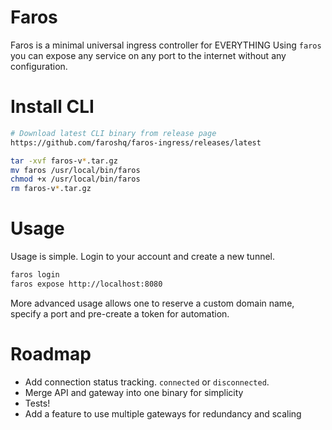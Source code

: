 # Faros

Faros is a minimal universal ingress controller for EVERYTHING
Using `faros` you can expose any service on any port to the internet without any configuration.

# Install CLI

```bash
# Download latest CLI binary from release page
https://github.com/faroshq/faros-ingress/releases/latest

tar -xvf faros-v*.tar.gz
mv faros /usr/local/bin/faros
chmod +x /usr/local/bin/faros
rm faros-v*.tar.gz
```

# Usage

Usage is simple. Login to your account and create a new tunnel.

```bash
faros login
faros expose http://localhost:8080
```

More advanced usage allows one to reserve a custom domain name, specify a port
and pre-create a token for automation.

# Roadmap

* Add connection status tracking. `connected` or `disconnected`.
* Merge API and gateway into one binary for simplicity
* Tests!
* Add a feature to use multiple gateways for redundancy and scaling


